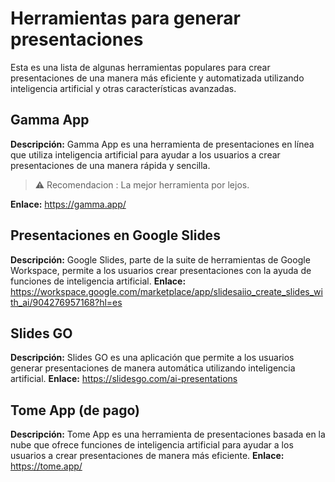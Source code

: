 # Herramientas para generar presentaciones

Esta es una lista de algunas herramientas populares para crear presentaciones de una manera más eficiente y automatizada utilizando inteligencia artificial y otras características avanzadas.

## Gamma App
**Descripción:** Gamma App es una herramienta de presentaciones en línea que utiliza inteligencia artificial para ayudar a los usuarios a crear presentaciones de una manera rápida y sencilla.

> ⚠️ Recomendacion : La mejor herramienta por lejos.

**Enlace:** https://gamma.app/

## Presentaciones en Google Slides
**Descripción:** Google Slides, parte de la suite de herramientas de Google Workspace, permite a los usuarios crear presentaciones con la ayuda de funciones de inteligencia artificial.
**Enlace:** https://workspace.google.com/marketplace/app/slidesaiio_create_slides_with_ai/904276957168?hl=es

## Slides GO
**Descripción:** Slides GO es una aplicación que permite a los usuarios generar presentaciones de manera automática utilizando inteligencia artificial.
**Enlace:** https://slidesgo.com/ai-presentations

## Tome App (de pago)
**Descripción:** Tome App es una herramienta de presentaciones basada en la nube que ofrece funciones de inteligencia artificial para ayudar a los usuarios a crear presentaciones de manera más eficiente.
**Enlace:** https://tome.app/
